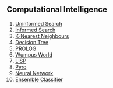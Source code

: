 ## Computational Intelligence

01) [Uninformed Search]()
02) [Informed Search]()
03) [K-Nearest Neighbours]()
04) [Decision Tree]()
05) [PROLOG]()
06) [Wumpus World]()
07) [LISP]()
08) [Pyro]()
09) [Neural Network]()
10) [Ensemble Classifier]()

